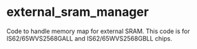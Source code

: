 # external_sram_manager
Code to handle memory map for external SRAM. This code is for IS62/65WVS2568GALL and IS62/65WVS2568GBLL chips.
